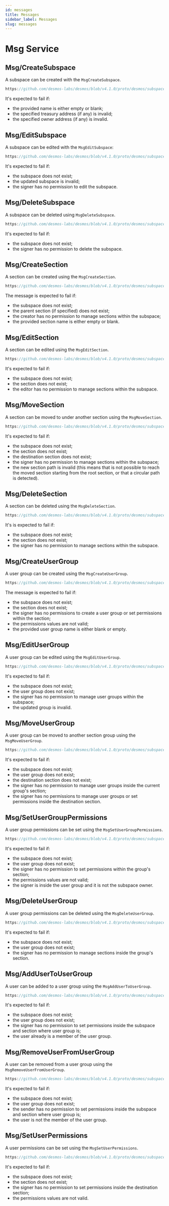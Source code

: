 ```yaml
---
id: messages
title: Messages
sidebar_label: Messages
slug: messages
---
```


# Msg Service

## Msg/CreateSubspace
A subspace can be created with the `MsgCreateSubspace`.

```js reference
https://github.com/desmos-labs/desmos/blob/v4.1.0/proto/desmos/subspaces/v2/msgs.proto#L65-L75 
```

It's expected to fail if:
* the provided name is either empty or blank;
* the specified treasury address (if any) is invalid;
* the specified owner address (if any) is invalid.

## Msg/EditSubspace
A subspace can be edited with the `MsgEditSubspace`:

```js reference
https://github.com/desmos-labs/desmos/blob/v4.1.0/proto/desmos/subspaces/v2/msgs.proto#L85-L100 
```

It's expected to fail if:
* the subspace does not exist;
* the updated subspace is invalid;
* the signer has no permission to edit the subspace.

## Msg/DeleteSubspace
A subspace can be deleted using `MsgDeleteSubspace`.

```js reference
https://github.com/desmos-labs/desmos/blob/v4.1.0/proto/desmos/subspaces/v2/msgs.proto#L105-L115 
```

It's expected to fail if:
* the subspace does not exist;
* the signer has no permission to delete the subspace.

## Msg/CreateSection
A section can be created using the `MsgCreateSection`.

```js reference
https://github.com/desmos-labs/desmos/blob/v4.1.0/proto/desmos/subspaces/v2/msgs.proto#L122-L145 
```

The message is expected to fail if:
* the subspace does not exist;
* the parent section (if specified) does not exist;
* the creator has no permission to manage sections within the subspace;
* the provided section name is either empty or blank.

## Msg/EditSection
A section can be edited using the `MsgEditSection`.

```js reference
https://github.com/desmos-labs/desmos/blob/v4.1.0/proto/desmos/subspaces/v2/msgs.proto#L156-L179 
```

It's expected to fail if:
* the subspace does not exist;
* the section does not exist;
* the editor has no permission to manage sections within the subspace.

## Msg/MoveSection
A section can be moved to under another section using the `MsgMoveSection`.

```js reference
https://github.com/desmos-labs/desmos/blob/v4.1.0/proto/desmos/subspaces/v2/msgs.proto#L184-L207 
```

It's expected to fail if:
* the subspace does not exist;
* the section does not exist;
* the destination section does not exist;
* the signer has no permission to manage sections within the subspace;
* the new section path is invalid (this means that is not possible to reach the moved section starting from the root section, or that a circular path is detected).

## Msg/DeleteSection
A section can be deleted using the `MsgDeleteSection`.

```js reference
https://github.com/desmos-labs/desmos/blob/v4.1.0/proto/desmos/subspaces/v2/msgs.proto#L212-L228 
```

It's is expected to fail if:
* the subspace does not exist;
* the section does not exist;
* the signer has no permission to manage sections within the subspace.

## Msg/CreateUserGroup
A user group can be created using the `MsgCreateUserGroup`.

```js reference
https://github.com/desmos-labs/desmos/blob/v4.1.0/proto/desmos/subspaces/v2/msgs.proto#L235-L261 
```

The message is expected to fail if:
* the subspace does not exist;
* the section does not exist;
* the signer has no permissions to create a user group or set permissions within the section;
* the permissions values are not valid;
* the provided user group name is either blank or empty.

## Msg/EditUserGroup
A user group can be edited using the `MsgEditUserGroup`.

```js reference
https://github.com/desmos-labs/desmos/blob/v4.1.0/proto/desmos/subspaces/v2/msgs.proto#L271-L293
```

It's expected to fail if:
* the subspace does not exist;
* the user group does not exist;
* the signer has no permission to manage user groups within the subspace;
* the updated group is invalid.

## Msg/MoveUserGroup
A user group can be moved to another section group using the `MsgMoveUserGroup`.

```js reference
https://github.com/desmos-labs/desmos/blob/v4.1.0/proto/desmos/subspaces/v2/msgs.proto#L298-L321
```

It's expected to fail if:
* the subspace does not exist;
* the user group does not exist;
* the destination section does not exist;
* the signer has no permission to manage user groups inside the current group's section;
* the signer has no permissions to manage user groups or set permissions inside the destination section.

## Msg/SetUserGroupPermissions
A user group permissions can be set using the `MsgSetUserGroupPermissions`.

```js reference
https://github.com/desmos-labs/desmos/blob/v4.1.0/proto/desmos/subspaces/v2/msgs.proto#L326-L347
```

It's expected to fail if:
* the subspace does not exist;
* the user group does not exist;
* the signer has no permission to set permissions within the group's section;
* the permissions values are not valid;
* the signer is inside the user group and it is not the subspace owner.

## Msg/DeleteUserGroup
A user group permissions can be deleted using the `MsgDeleteUserGroup`.

```js reference
https://github.com/desmos-labs/desmos/blob/v4.1.0/proto/desmos/subspaces/v2/msgs.proto#L353-L369
```

It's expected to fail if:
* the subspace does not exist;
* the user group does not exist;
* the signer has no permission to manage sections inside the group's section.

## Msg/AddUserToUserGroup
A user can be added to a user group using the `MsgAddUserToUserGroup`.

```js reference
https://github.com/desmos-labs/desmos/blob/v4.1.0/proto/desmos/subspaces/v2/msgs.proto#L376-L396
```

It's expected to fail if:
* the subspace does not exist;
* the user group does not exist;
* the signer has no permission to set permissions inside the subspace and section where user group is;
* the user already is a member of the user group.

## Msg/RemoveUserFromUserGroup
A user can be removed from a user group using the `MsgRemoveUserFromUserGroup`.

```js reference
https://github.com/desmos-labs/desmos/blob/v4.1.0/proto/desmos/subspaces/v2/msgs.proto#L402-L422
```

It's expected to fail if:
* the subspace does not exist;
* the user group does not exist;
* the sender has no permission to set permissions inside the subspace and section where user group is;
* the user is not the member of the user group.

## Msg/SetUserPermissions
A user permissions can be set using the `MsgSetUserPermissions`.

```js reference
https://github.com/desmos-labs/desmos/blob/v4.1.0/proto/desmos/subspaces/v2/msgs.proto#L430-L454
```

It's expected to fail if:
* the subspace does not exist;
* the section does not exist;
* the signer has no permission to set permissions inside the destination section;
* the permissions values are not valid.